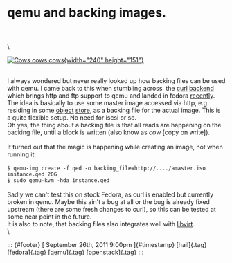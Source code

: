 qemu and backing images.
========================

\
\
\

[![Cows cows
cows](http://farm3.static.flickr.com/2556/4057385947_60861fa0e7_m.jpg){width="240"
height="151"}](http://www.flickr.com/photos/communiter/4057385947/ "Cows cows cows von aWorldTourer bei Flickr")

\
I always wondered but never really looked up how backing files can be
used with qemu. I came back to this when stumbling across  the
[curl](http://curl.haxx.se/)
[backend](https://gitorious.org/qemu/qemu/blobs/history/master/block/curl.c)
which brings http and ftp support to qemu and landed in fedora
[recently](https://bugzilla.redhat.com/show_bug.cgi?id=737006).\
The idea is basically to use some master image accessed via http, e.g.
residing in some
[object](https://admin.fedoraproject.org/pkgdb/acls/name/openstack-swift)
[store](https://admin.fedoraproject.org/pkgdb/acls/name/hail), as a
backing file for the actual image. This is a quite flexible setup. No
need for iscsi or so.\
Oh yes, the thing about a backing file is that all reads are happening
on the backing file, until a block is written (also know as *cow* \[copy
on write\]).\
\
It turned out that the magic is happening while creating an image, not
when running it:\
\
`$ qemu-img create -f qed -o backing_file=http://..../amaster.iso instance.qed 20G`\
`$ sudo qemu-kvm -hda instance.qed`\
\
Sadly we can't test this on stock Fedora, as curl is enabled but
currently broken in qemu. Maybe this ain't a bug at all or the bug is
already fixed upstream (there are some fresh changes to curl), so this
can be tested at some near point in the future.\
It is also to note, that backing files also integrates well with
[libvirt](http://libvirt.org/formatstorage.html#StorageVolBacking).\
\

::: {#footer}
[ September 26th, 2011 9:00pm ]{#timestamp} [hail]{.tag} [fedora]{.tag}
[qemu]{.tag} [openstack]{.tag}
:::
